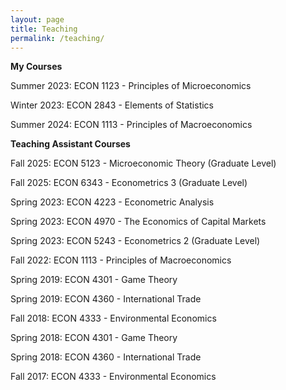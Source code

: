 ```yaml
---
layout: page
title: Teaching
permalink: /teaching/
---
```


<b>My Courses</b>

Summer 2023: ECON 1123 - Principles of Microeconomics

Winter 2023: ECON 2843 - Elements of Statistics

Summer 2024: ECON 1113 - Principles of Macroeconomics


<b>Teaching Assistant Courses</b>

Fall 2025: ECON 5123 - Microeconomic Theory (Graduate Level)

Fall 2025: ECON 6343 - Econometrics 3 (Graduate Level)

Spring 2023: ECON 4223 - Econometric Analysis

Spring 2023: ECON 4970 - The Economics of Capital Markets

Spring 2023: ECON 5243 - Econometrics 2 (Graduate Level)

Fall 2022: ECON 1113 - Principles of Macroeconomics

Spring 2019: ECON 4301 - Game Theory

Spring 2019: ECON 4360 - International Trade

Fall 2018: ECON 4333 - Environmental Economics

Spring 2018: ECON 4301 - Game Theory

Spring 2018: ECON 4360 - International Trade

Fall 2017: ECON 4333 - Environmental Economics
